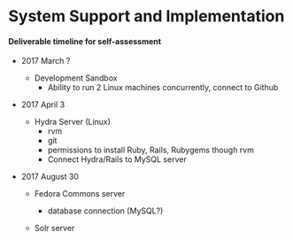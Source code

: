 # System Support and Implementation

#### Deliverable timeline for self-assessment

* 2017 March ? 
	* Development Sandbox
		* Ability to run 2 Linux machines concurrently, connect to Github


* 2017 April 3
	* Hydra Server (Linux)
		* rvm
		* git
		* permissions to install Ruby, Rails, Rubygems though rvm
		* Connect Hydra/Rails to MySQL server


* 2017 August 30
	* Fedora Commons server
		* database connection (MySQL?)
	
	* Solr server